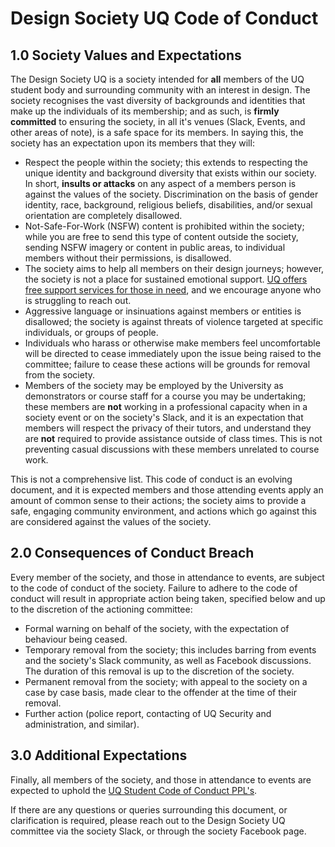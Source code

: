 # Design Society UQ Code of Conduct

## 1.0 Society Values and Expectations

The Design Society UQ is a society intended for **all** members of the UQ student body and surrounding community with an interest in design. The society recognises the vast diversity of backgrounds and identities that make up the individuals of its membership; and as such, is **firmly committed** to ensuring the society, in all it's venues (Slack, Events, and other areas of note), is a safe space for its members. In saying this, the society has an expectation upon its members that they will:

- Respect the people within the society; this extends to respecting the unique identity and background diversity that exists within our society. In short, **insults or attacks** on any aspect of a members person is against the values of the society. Discrimination on the basis of gender identity, race, background, religious beliefs, disabilities, and/or sexual orientation are completely disallowed.
- Not-Safe-For-Work (NSFW) content is prohibited within the society; while you are free to send this type of content outside the society, sending NSFW imagery or content in public areas, to individual members without their permissions, is disallowed.
- The society aims to help all members on their design journeys; however, the society is not a place for sustained emotional support. [UQ offers free support services for those in need](https://www.uq.edu.au/student-services/counselling-services), and we encourage anyone who is struggling to reach out.
- Aggressive language or insinuations against members or entities is disallowed; the society is against threats of violence targeted at specific individuals, or groups of people.
- Individuals who harass or otherwise make members feel uncomfortable will be directed to cease immediately upon the issue being raised to the committee; failure to cease these actions will be grounds for removal from the society.
- Members of the society may be employed by the University as demonstrators or course staff for a course you may be undertaking; these members are **not** working in a professional capacity when in a society event or on the society's Slack, and it is an expectation that members will respect the privacy of their tutors, and understand they are **not** required to provide assistance outside of class times. This is not preventing casual discussions with these members unrelated to course work.

This is not a comprehensive list. This code of conduct is an evolving document, and it is expected members and those attending events apply an amount of common sense to their actions; the society aims to provide a safe, engaging community environment, and actions which go against this are considered against the values of the society.

## 2.0 Consequences of Conduct Breach

Every member of the society, and those in attendance to events, are subject to the code of conduct of the society. Failure to adhere to the code of conduct will result in appropriate action being taken, specified below and up to the discretion of the actioning committee:

- Formal warning on behalf of the society, with the expectation of behaviour being ceased.
- Temporary removal from the society; this includes barring from events and the society's Slack community, as well as Facebook discussions. The duration of this removal is up to the discretion of the society.
- Permanent removal from the society; with appeal to the society on a case by case basis, made clear to the offender at the time of their removal.
- Further action (police report, contacting of UQ Security and administration, and similar).

## 3.0 Additional Expectations

Finally, all members of the society, and those in attendance to events are expected to uphold the [UQ Student Code of Conduct PPL's](https://ppl.app.uq.edu.au/content/3.60.04-student-integrity-and-misconduct).

If there are any questions or queries surrounding this document, or clarification is required, please reach out to the Design Society UQ committee via the society Slack, or through the society Facebook page.

